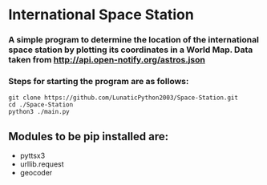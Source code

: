 # International Space Station

### A simple program to determine the location of the international space station by plotting its coordinates in a World Map. Data taken from http://api.open-notify.org/astros.json

### Steps for starting the program are as follows: 
```
git clone https://github.com/LunaticPython2003/Space-Station.git
cd ./Space-Station
python3 ./main.py
```

## Modules to be pip installed are:
- pyttsx3
- urllib.request
- geocoder

